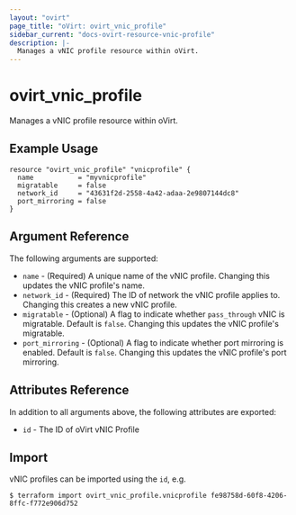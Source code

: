 ```yaml
---
layout: "ovirt"
page_title: "oVirt: ovirt_vnic_profile"
sidebar_current: "docs-ovirt-resource-vnic-profile"
description: |-
  Manages a vNIC profile resource within oVirt.
---
```


# ovirt\_vnic\_profile

Manages a vNIC profile resource within oVirt.

## Example Usage

```hcl
resource "ovirt_vnic_profile" "vnicprofile" {
  name           = "myvnicprofile"
  migratable     = false
  network_id     = "43631f2d-2558-4a42-adaa-2e9807144dc8"
  port_mirroring = false
}
```

## Argument Reference

The following arguments are supported:

* `name` - (Required) A unique name of the vNIC profile. Changing this updates the vNIC profile's name.
* `network_id` - (Required) The ID of network the vNIC profile applies to. Changing this creates a new vNIC profile.
* `migratable` - (Optional) A flag to indicate whether `pass_through` vNIC is migratable. Default is `false`. Changing this updates the vNIC profile's migratable.
* `port_mirroring` - (Optional) A flag to indicate whether port mirroring is enabled. Default is `false`. Changing this updates the vNIC profile's port mirroring.

## Attributes Reference

In addition to all arguments above, the following attributes are exported:

* `id` - The ID of oVirt vNIC Profile

## Import

vNIC profiles can be imported using the `id`, e.g.

```
$ terraform import ovirt_vnic_profile.vnicprofile fe98758d-60f8-4206-8ffc-f772e906d752
```